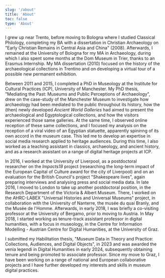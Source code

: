 ```yaml
---
slug: '/about'
title: 'About'
toc: false
type: 'About'
---
```


I grew up near Trento, before moving to Bologna where I studied Classical Philology, completing my BA with a dissertation in Christian Archaeology on "Early Christian Remains in Central Asia and China" (2008). Afterwards, I remained at the University of Bologna for my MA in Archaeology, during which I also spent some months at the Dom Museum in Trier, thanks to an Erasmus Internship. My MA dissertation (2010) focused on the history of the archaeological collections in Trentino and on developing a virtual tour of a possible new permanent exhibition.

Between 2011 and 2015, I completed a PhD in Museology at the Institute for Cultural Practices (ICP), University of Manchester. My PhD thesis, "Mediating the Past: Museums and Public Perceptions of Archaeology", drew on the case-study of the Manchester Museum to investigate how archaeology had been mediated to the public throughout its history, how the (then) newly developed *Ancient World Galleries* had aimed to present the archaeological and Egyptological collections, and how the visitors experienced those same galleries. At the same time, I observed online reception of these same collections, and I focused my analysis on the reception of a viral video of an Egyptian statuette, apparently spininng of its own accord in the museum case. This led me to develop an expertise in social media research applied to heritage audiences. During this time, I also worked as a teaching assistant in classics, archaeology, and ancient history, and as a research assistant on a range of digital heritage projects at ICP.

In 2016, I worked at the University of Liverpool, as a postdoctoral researcher on the *Impacts18* project (researching the long-term impact of the European Capital of Culture award for the city of Liverpool) and on an evaluation for the British Council's project "Shakespeare lives", again preparing interviews and analysing press and social media data. In late 2016, I moved to London to take up another postdoctoral position, in the Research Department of the Victoria & Albert Museum. There, I worked on the AHRC-LABEX "Universal Histories and Universal Museums" project, in collaboration with the University of Nanterre, the musée du quai Branly, and the Musée de l'Homme. Afterwards, in early 2018, I was briefly a co-visiting professor at the University of Bergamo, prior to moving to Austria. In May 2018, I started working as tenure-track assistant professor in digital humanities, with a focus in museology, in the Centre for Information Modelling - Austrian Centre for Digital Humanities, at the University of Graz.

I submitted my Habilitation thesis, "Museum Data in Theory and Practice: Collections, Audiences, and Digital Objects", in 2023 and was awarded the venia legendi in Digital Humanities in early 2024, subsequently obtaining tenure and being promoted to associate professor. Since my move to Graz, I have been working on a range of national and European collaborative projects and I have further developed my interests and skills in museum digital practices.  